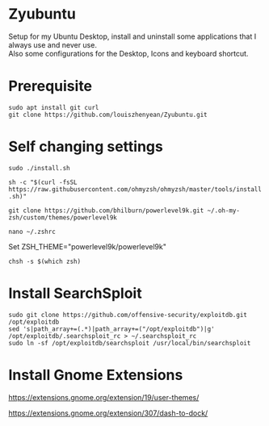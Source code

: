 # Zyubuntu
Setup for my Ubuntu Desktop, install and uninstall some applications that I always use and never use.  
Also some configurations for the Desktop, Icons and keyboard shortcut.  

# Prerequisite
```
sudo apt install git curl
git clone https://github.com/louiszhenyean/Zyubuntu.git
```
# Self changing settings
`sudo ./install.sh`

`sh -c "$(curl -fsSL https://raw.githubusercontent.com/ohmyzsh/ohmyzsh/master/tools/install.sh)"`

`git clone https://github.com/bhilburn/powerlevel9k.git ~/.oh-my-zsh/custom/themes/powerlevel9k`

`nano ~/.zshrc`

Set ZSH_THEME="powerlevel9k/powerlevel9k"

```chsh -s $(which zsh)```

# Install SearchSploit
```
sudo git clone https://github.com/offensive-security/exploitdb.git /opt/exploitdb
sed 's|path_array+=(.*)|path_array+=("/opt/exploitdb")|g' /opt/exploitdb/.searchsploit_rc > ~/.searchsploit_rc
sudo ln -sf /opt/exploitdb/searchsploit /usr/local/bin/searchsploit
```

# Install Gnome Extensions
https://extensions.gnome.org/extension/19/user-themes/

https://extensions.gnome.org/extension/307/dash-to-dock/
